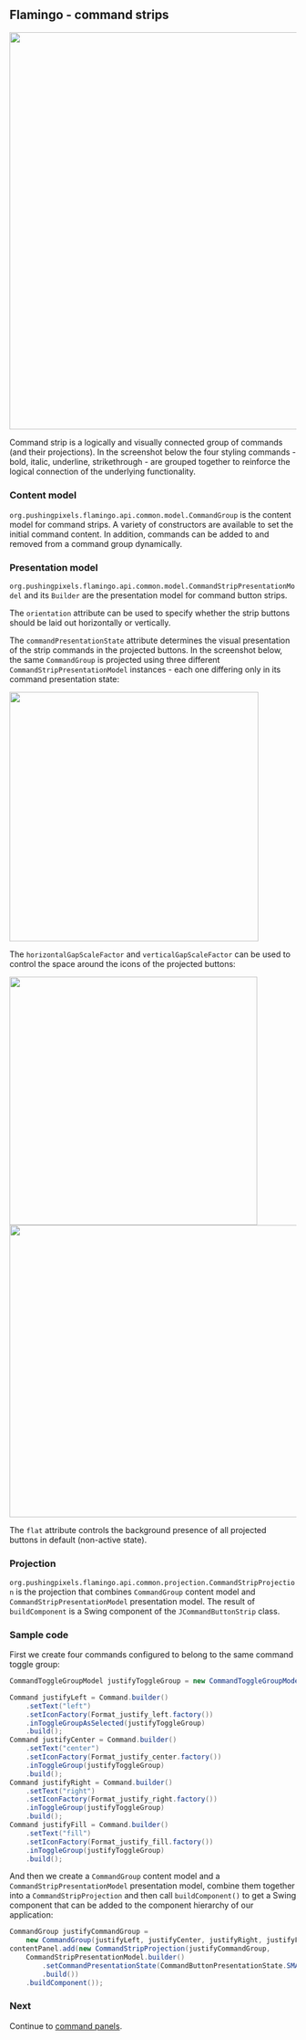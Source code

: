 ## Flamingo - command strips

<img src="https://raw.githubusercontent.com/kirill-grouchnikov/radiance/master/docs/images/flamingo/walkthrough/intro-text-styling-bold-italic.png" width="696" border=0/>

Command strip is a logically and visually connected group of commands (and their projections). In the screenshot below the four styling commands - bold, italic, underline, strikethrough - are grouped together to reinforce the logical connection of the underlying functionality.

### Content model

`org.pushingpixels.flamingo.api.common.model.CommandGroup` is the content model for command strips. A variety of constructors are available to set the initial command content. In addition, commands can be added to and removed from a command group dynamically.

### Presentation model

`org.pushingpixels.flamingo.api.common.model.CommandStripPresentationModel` and its `Builder` are the presentation model for command button strips.

The `orientation` attribute can be used to specify whether the strip buttons should be laid out horizontally or vertically.

The `commandPresentationState` attribute determines the visual presentation of the strip commands in the projected buttons. In the screenshot below, the same `CommandGroup` is projected using three different `CommandStripPresentationModel` instances - each one differing only in its command presentation state:

<img src="https://raw.githubusercontent.com/kirill-grouchnikov/radiance/master/docs/images/flamingo/walkthrough/command-sync1.png" width="437" border=0/>

The `horizontalGapScaleFactor` and `verticalGapScaleFactor` can be used to control the space around the icons of the projected buttons:

<img src="https://raw.githubusercontent.com/kirill-grouchnikov/radiance/master/docs/images/flamingo/walkthrough/command-strip-horizontal.png" width="435" border=0/>

<img src="https://raw.githubusercontent.com/kirill-grouchnikov/radiance/master/docs/images/flamingo/walkthrough/command-strip-vertical.png" width="512" border=0/>

The `flat` attribute controls the background presence of all projected buttons in default (non-active state).

### Projection

`org.pushingpixels.flamingo.api.common.projection.CommandStripProjection` is the projection that combines `CommandGroup` content model and `CommandStripPresentationModel` presentation model. The result of `buildComponent` is a Swing component of the `JCommandButtonStrip` class.

### Sample code

First we create four commands configured to belong to the same command toggle group:

```java
CommandToggleGroupModel justifyToggleGroup = new CommandToggleGroupModel();

Command justifyLeft = Command.builder()
    .setText("left")
    .setIconFactory(Format_justify_left.factory())
    .inToggleGroupAsSelected(justifyToggleGroup)
    .build();
Command justifyCenter = Command.builder()
    .setText("center")
    .setIconFactory(Format_justify_center.factory())
    .inToggleGroup(justifyToggleGroup)
    .build();
Command justifyRight = Command.builder()
    .setText("right")
    .setIconFactory(Format_justify_right.factory())
    .inToggleGroup(justifyToggleGroup)
    .build();
Command justifyFill = Command.builder()
    .setText("fill")
    .setIconFactory(Format_justify_fill.factory())
    .inToggleGroup(justifyToggleGroup)
    .build();
```

And then we create a `CommandGroup` content model and a `CommandStripPresentationModel` presentation model, combine them together into a `CommandStripProjection` and then call `buildComponent()` to get a Swing component that can be added to the component hierarchy of our application:

```java
CommandGroup justifyCommandGroup =
    new CommandGroup(justifyLeft, justifyCenter, justifyRight, justifyFill);
contentPanel.add(new CommandStripProjection(justifyCommandGroup,
    CommandStripPresentationModel.builder()
        .setCommandPresentationState(CommandButtonPresentationState.SMALL)
        .build())
    .buildComponent());
```

### Next

Continue to [command panels](CommandPanel.md).
